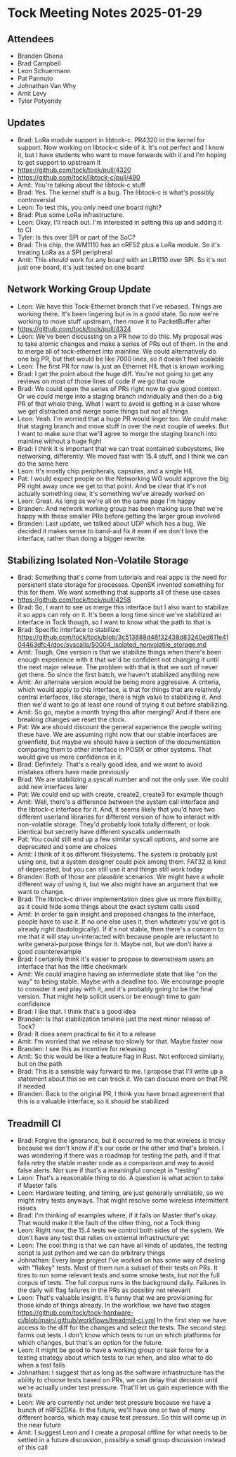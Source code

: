 # Tock Meeting Notes 2025-01-29

## Attendees
- Branden Ghena
- Brad Campbell
- Leon Schuermann
- Pat Pannuto
- Johnathan Van Why
- Amit Levy
- Tyler Potyondy


## Updates
 * Brad: LoRa module support in libtock-c. PR4320 in the kernel for support. Now working on libtock-c side of it. It's not perfect and I know it, but I have students who want to move forwards with it and I'm hoping to get support to upstream it
 * https://github.com/tock/tock/pull/4320
 * https://github.com/tock/libtock-c/pull/490
 * Amit: You're talking about the libtock-c stuff
 * Brad: Yes. The kernel stuff is a bug. The libtock-c is what's possibly controversial
 * Leon: To test this, you only need one board right?
 * Brad: Plus some LoRa infrastructure.
 * Leon: Okay, I'll reach out. I'm interested in setting this up and adding it to CI
 * Tyler: Is this over SPI or part of the SoC?
 * Brad: This chip, the WM1110 has an nRF52 plus a LoRa module. So it's treating LoRa as a SPI peripheral
 * Amit: This _should_ work for any board with an LR1110 over SPI. So it's not just one board, it's just tested on one board
 
## Network Working Group Update
 * Leon: We have this Tock-Ethernet branch that I've rebased. Things are working there. It's been lingering but is in a good state. So now we're working to move stuff upstream, then move it to PacketBuffer after
 * https://github.com/tock/tock/pull/4324
 * Leon: We've been discussing on a PR how to do this. My proposal was to take atomic changes and make a series of PRs out of them. In the end to merge all of tock-ethernet into mainline. We could alternatively do one big PR, but that would be like 7000 lines, so it doesn't feel scalable
 * Leon: The first PR for now is just an Ethernet HIL that is known working
 * Brad: I get the point about the huge diff. You're not going to get any reviews on most of those lines of code if we go that route
 * Brad: We could open the series of PRs right now to give good context. Or we could merge into a staging branch individually and then do a big PR of that whole thing. What I want to avoid is getting in a case where we get distracted and merge some things but not all things
 * Leon: Yeah. I'm worried that a huge PR would linger too. We could make that staging branch and move stuff in over the next couple of weeks. But I want to make sure that we'll agree to merge the staging branch into mainline without a huge fight
 * Brad: I think it is important that we can treat contained subsystems, like networking, differently. We moved fast with 15.4 stuff, and I think we can do the same here
 * Leon: It's mostly chip peripherals, capsules, and a single HIL
 * Pat: I would expect people on the Networking WG would approve the big PR right away once we get to that point. And be clear that it's not actually something new, it's something we've already worked on
 * Leon: Great. As long as we're all on the same page I'm happy
 * Branden: And network working group has been making sure that we're happy with these smaller PRs before getting the larger group involved
 * Branden: Last update, we talked about UDP which has a bug. We decided it makes sense to band-aid fix it even if we don't love the interface, rather than doing a bigger rewrite.

## Stabilizing Isolated Non-Volatile Storage
 * Brad: Something that's come from tutorials and real apps is the need for persistent state storage for processes. OpenSK invented something for this for them. We want something that supports all of these use cases
 * https://github.com/tock/tock/pull/4258
 * Brad: So, I want to see us merge this interface but I also want to stabilize it so apps can rely on it. It's been a long time since we've stabilized an interface in Tock though, so I want to know what the path to that is
 * Brad: Specific interface to stabilize: https://github.com/tock/tock/blob/3c513688d48f32438d83240ed611e4104463dfc4/doc/syscalls/50004_isolated_nonvolatile_storage.md
 * Amit: Tough. One version is that we stabilize things when there's been enough experience with it that we'd be confident not changing it until the next major release. The problem with that is that we sort of never get there. So since the first batch, we haven't stabilized anything new
 * Amit: An alternate version would be being more aggressive. A criteria, which would apply to this interface, is that for things that are relatively central interfaces, like storage, there is high value to stabilizing it. And then we'd want to go at least one round of trying it out before stabilizing.
 * Amit: So go, maybe a month trying this after merging? And if there are breaking changes we reset the clock.
 * Pat: We are should discount the general experience the people writing these have. We are assuming right now that our stable interfaces are greenfield, but maybe we should have a section of the documentation comparing them to other interface in POSIX or other systems. That would give us more confidence in it.
 * Brad: Definitely. That's a really good idea, and we want to avoid mistakes others have made previously
 * Brad: We are stabilizing a syscall number and not the only use. We could add new interfaces later
 * Pat: We could end up with create, create2, create3 for example though
 * Amit: Well, there's a difference between the system call interface and the libtock-c interface for it. And, it seems likely that you'd have two different userland libraries for different version of how to interact with non-volatile storage. They'd probably look totally different, or look identical but secretly have different syscalls underneath
 * Pat: You could still end up a few similar syscall options, and some are deprecated and some are choices
 * Amit: I think of it as different filesystems. The system is probably just using one, but a system designer could pick among them. FAT32 is kind of deprecated, but you can still use it and things still work today
 * Branden: Both of those are plausible scenarios. We might have a whole different way of using it, but we also might have an argument that we want to change.
 * Brad: The libtock-c driver implementation does give us more flexibility, as it could hide some things about the exact system calls used
 * Amit: In order to gain insight and proposed changes to the interface, people have to use it. If no one else uses it, then whatever you've got is already right (tautologically). If it's not stable, then there's a concern to me that it will stay un-interacted with because people are reluctant to write general-purpose things for it. Maybe not, but we don't have a good counterexample
 * Brad: I certainly think it's easier to propose to downstream users an interface that has the little checkmark
 * Amit: We could imagine having an intermediate state that like "on the way" to being stable. Maybe with a deadline too. We encourage people to consider it and play with it, and it's probably going to be the final version. That might help solicit users or be enough time to gain confidence
 * Brad: I like that. I think that's a good idea
 * Branden: Is that stabilization timeline just the next minor release of Tock?
 * Brad: It does seem practical to tie it to a release
 * Amit: I'm worried that we release too slowly for that. Maybe faster now
 * Branden: I see this as incentive for releasing
 * Amit: So this would be like a feature flag in Rust. Not enforced similarly, but on the path
 * Brad: This is a sensible way forward to me. I propose that I'll write up a statement about this so we can track it. We can discuss more on that PR if needed
 * Branden: Back to the original PR, I think you have broad agreement that this is a valuable interface, so it _should_ be stabilized

## Treadmill CI
 * Brad: Forgive the ignorance, but it occurred to me that wireless is tricky because we don't know if it's our code or the other end that's broken. I was wondering if there was a roadmap for testing the path, and if that fails retry the stable master code as a comparison and way to avoid false alerts. Not sure if that's a meaningful concept in "testing"
 * Leon: That's a reasonable thing to do. A question is what action to take if Master fails
 * Leon: Hardware testing, and timing, are just generally unreliable, so we might retry tests anyways. That might resolve some wireless intermittent issues
 * Brad: I'm thinking of examples where, if it fails on Master that's okay. That would make it the fault of the other thing, not a Tock thing
 * Leon: Right now, the 15.4 tests we control both sides of the system. We don't have any test that relies on external infrastructure yet
 * Leon: The cool thing is that we can have all kinds of updates, the testing script is just python and we can do arbitrary things
 * Johnathan: Every large project I've worked on has some way of dealing with "flakey" tests. Most of them run a subset of their tests on PRs. It tires to run some relevant tests and some smoke tests, but not the full corpus of tests. The full corpus runs in the background daily. Failures in the daily will flag failures in the PRs as possibly not relevant
 * Leon: That's valuable insight. It's funny that we are provisioning for those kinds of things already. In the workflow, we have two stages https://github.com/tock/tock-hardware-ci/blob/main/.github/workflows/treadmill-ci.yml In the first step we have access to the diff for the changes and select the tests. The second step farms out tests. I don't know which tests to run on which platforms for which changes, but that's an option for the future.
 * Leon: It might be good to have a working group or task force for a testing strategy about which tests to run when, and also what to do when a test fails
 * Johnathan: I suggest that as long as the software infrastructure has the ability to choose tests based on PRs, we can delay that decision until we're actually under test pressure. That'll let us gain experience with the tests
 * Leon: We are currently not under test pressure because we have a bunch of nRF52DKs. In the future, we'll have one or two of many different boards, which may cause test pressure. So this will come up in the near future 
 * Amit: I suggest Leon and I create a proposal offline for what needs to be settled in a future discussion, possibly a small group discussion instead of this call

